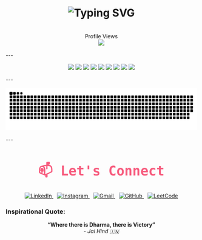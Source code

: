 <h1 align="center">
  <img src="https://readme-typing-svg.demolab.com?font=Fira+Code&size=28&pause=1000&color=F7971E&center=true&vCenter=true&width=800&lines=Hey+%F0%9F%91%8B%2C+Welcome+to+My+GitHub!;I+am+Yadhu+Nandanan+%F0%9F%91%A8%E2%80%8D%F0%9F%92%BB;B.Tech+CSE+Student+%F0%9F%8C%90;Passionate+Programmer+%F0%9F%94%A5;Loves+to+Build+%F0%9F%9A%80;Always+Learning+%F0%9F%93%9A;Let's+Connect+and+Code+Together+%F0%9F%92%BB" alt="Typing SVG" />
</h1>

<!-- Visitor Counter -->
<p align="center">
	<br>Profile Views<br>
	<img src="https://profile-counter.glitch.me/helloyadhunandanan/count.svg" />
</p>
---
<p align="center">
  <img src="https://img.shields.io/badge/C-00599C?style=for-the-badge&logo=c&logoColor=white" />
  <img src="https://img.shields.io/badge/C++-00599C?style=for-the-badge&logo=c%2B%2B&logoColor=white" />
  <img src="https://img.shields.io/badge/Python-3776AB?style=for-the-badge&logo=python&logoColor=white" />
  <img src="https://img.shields.io/badge/HTML5-E34F26?style=for-the-badge&logo=html5&logoColor=white" />
  <img src="https://img.shields.io/badge/CSS3-1572B6?style=for-the-badge&logo=css3&logoColor=white" />
  <img src="https://img.shields.io/badge/JavaScript-F7DF1E?style=for-the-badge&logo=javascript&logoColor=black" />
  <img src="https://img.shields.io/badge/Git-F05032?style=for-the-badge&logo=git&logoColor=white" />
  <img src="https://img.shields.io/badge/GitHub-181717?style=for-the-badge&logo=github&logoColor=white" />
  <img src="https://img.shields.io/badge/VS%20Code-007ACC?style=for-the-badge&logo=visual-studio-code&logoColor=white" />
</p>
---
<p align="center">
  <img  src="https://raw.githubusercontent.com/Elanza-48/Elanza-48/main/resources/img/github-contribution-grid-snake.svg"
    alt="example" />
</p>
---
<h1 align="center" style="font-family: 'Fira Code', monospace; font-size: 35px; color:#F75C7E;">
  📫 Let's Connect
</h1>

<p align="center">
  <a href="https://linkedin.com/in/yourlinkedinusername" target="_blank">
    <img src="https://img.shields.io/badge/LinkedIn-0A66C2?style=for-the-badge&logo=linkedin&logoColor=white" alt="LinkedIn" />
  </a>

  <a href="https://instagram.com/yourinstagramusername" target="_blank" style="margin-left: 10px;">
    <img src="https://img.shields.io/badge/Instagram-E4405F?style=for-the-badge&logo=instagram&logoColor=white" alt="Instagram" />
  </a>

  <a href="mailto:your.email@example.com" target="_blank" style="margin-left: 10px;">
    <img src="https://img.shields.io/badge/Gmail-D14836?style=for-the-badge&logo=gmail&logoColor=white" alt="Gmail" />
  </a>

  <a href="https://github.com/YOUR_GITHUB_USERNAME" target="_blank" style="margin-left: 10px;">
    <img src="https://img.shields.io/badge/GitHub-181717?style=for-the-badge&logo=github&logoColor=white" alt="GitHub" />
  </a>

  <a href="https://leetcode.com/yourleetcodeusername/" target="_blank" style="margin-left: 10px;">
    <img src="https://img.shields.io/badge/LeetCode-FFA116?style=for-the-badge&logo=leetcode&logoColor=black" alt="LeetCode" />
  </a>
</p>




### Inspirational Quote:

<p align="center">
  <b>“Where there is Dharma, there is Victory”</b> <br>
  <i>- Jai Hind 🇮🇳</i>
</p>
